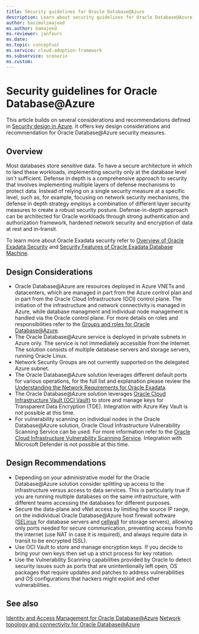 ```yaml
---
title: Security guidelines for Oracle Database@Azure
description: Learn about security guidelines for Oracle Database@Azure
author: basimolimajeed
ms.author: bamajeed
ms.reviewer: janfaurs
ms.date: 
ms.topic: conceptual
ms.service: cloud-adoption-framework
ms.subservice: scenario
ms.custom: 
---
```


# Security guidelines for Oracle Database@Azure

This article builds on several considerations and recommendations defined in [Security design in Azure](../../ready/landing-zone/design-area/security.md). It offers key design considerations and recommendation for Oracle Database@Azure security measures.

## Overview

Most databases store sensitive data. To have a secure architecture in which to land these workloads, implementing security only at the database level isn't sufficient. Defense in depth is a comprehensive approach to security that involves implementing multiple layers of defense mechanisms to protect data. Instead of relying on a single security measure at a specific level, such as, for example, focusing on network security mechanisms, the defense in depth strategy employs a combination of different layer security measures to create a robust security posture. Defense-in-depth approach can be architected for Oracle workloads through strong authentication and authorization framework, hardened network security and encryption of data at rest and in-transit.

To learn more about Oracle Exadata security refer to [Overview of Oracle Exadata Security](https://docs.oracle.com/en/engineered-systems/exadata-database-machine/dbmsq/exadata-security-overview.html#GUID-4D178313-47E7-451B-8AF8-1FEAC2CD38B2) and [Security Features of Oracle Exadata Database Machine](https://docs.oracle.com/en/engineered-systems/exadata-database-machine/dbmsq/exadata-security-features.html#GUID-31C2978A-238C-4F30-82C7-17B355727810).

## Design Considerations

- Oracle Database@Azure are resources deployed in Azure VNETs and datacenters, which are managed in part from the Azure control plan and in part from the Oracle Cloud Infrastructure (OCI) control plane. The initiation of the infrastructure and network connectivity is managed in Azure, while database managment and individual node management is handled via the Oracle control plane. For more details on roles and responsibilities refer to the [Groups and roles for Oracle Database@Azure](/azure/oracle/oracle-db/oracle-database-groups-roles).
- The Oracle Database@Azure service is deployed in private subnets in Azure only. The service is not immediately accessible from the Internet. The solution consists of multiple database servers and storage servers, running Oracle Linux.
- Network Security Groups are not currently supported on the delegated Azure subnet.
- The Oracle Database@Azure solution leverages different default ports for various operations, for the full list and explanation please review the [Understanding the Network Requirements for Oracle Exadata](https://docs.oracle.com/en/engineered-systems/exadata-database-machine/dbmin/exadata-network-requirements.html#GUID-A454DAB3-7606-4288-9139-0C02A7669BE3).
- The Oracle Database@Azure solution leverages [Oracle Cloud Infrastructure Vault (OCI Vault)](https://docs.oracle.com/en-us/iaas/Content/KeyManagement/Concepts/keyoverview.htm) to store and manage keys for Transparent Data Encryption (TDE). Integration with Azure Key Vault is not possible at this time.
- For vulnerability scanning on individual nodes in the Oracle Database@Azure solution, Oracle Cloud Infrastructure Vulnerability Scanning Service can be used. For more information refer to the [Oracle Cloud Infrastructure Vulnerability Scanning Service](https://docs.oracle.com/en-us/iaas/scanning/using/overview.htm). Integration with Microsoft Defender is not possible at this time.

## Design Recommendations

- Depending on your administrative model for the Oracle Database@Azure solution consider splitting up access to the infrastructure versus access to data services. This is particularly true if you are running multiple databases on the same infrastructure, with different teams accessing the databases for different purposes.
- Secure the data-plane and vNet access by limiting the source IP range, on the indidividual Oracle Database@Azure host firewall software ([SELinux](https://docs.oracle.com/en/learn/ol-selinux/#introduction) for database servers and [cellwall](https://docs.oracle.com/en/engineered-systems/exadata-database-machine/dbmsq/exadata-security-features.html#GUID-9858E126-0D9F-4F99-BE68-391E77916EC6) for storage servers), allowing only ports needed for secure communication, preventing access from/to the internet (use NAT in case it is required), and always require data in transit to be encrypted (SSL).
- Use OCI Vault to store and manage encryption keys. If you decide to bring your own keys then set up a strict process for key rotation.
- Use the Vulnerability Scanning capabilities provided by Oracle to detect security issues such as ports that are unintentionally left open, OS packages that require updates and patches to address vulnerabilities and OS configurations that hackers might exploit and other vulnerabilities.

## See also

[Identity and Access Management for Oracle Database@Azure](oracle-iam-odaa.md)
[Network topology and connectivity for Oracle Database@Azure](oracle-network-topology-odaa.md)